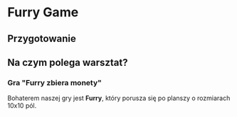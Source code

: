 
# Furry Game

## Przygotowanie




## Na czym polega warsztat?

### Gra "Furry zbiera monety"


Bohaterem naszej gry jest **Furry**, który porusza się po planszy o rozmiarach 10x10 pól.


